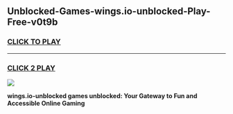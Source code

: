 
## Unblocked-Games-wings.io-unblocked-Play-Free-v0t9b
<h3>
<a href="https://premium76.site?title=wings.io-unblocked&ref=12A">CLICK TO PLAY</a></h3>
<hr>

<h3>
<a href="https://premium76.site?title=wings.io-unblocked&ref=12A">CLICK 2 PLAY</a>
  
</h3>

<a href="https://premium76.site?title=wings.io-unblocked&ref=12A"><img src="https://clearcache.store/games.png"></a>


**wings.io-unblocked games unblocked: Your Gateway to Fun and Accessible Online Gaming**

